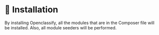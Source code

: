 # 🏁 Installation

By installing Openclassify, all the modules that are in the Composer file will be installed. Also, all module seeders will be performed.
